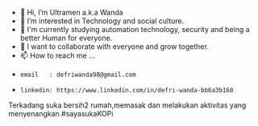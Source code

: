 - 👋 Hi, I’m Ultramen a.k.a Wanda
- 👀 I’m interested in Technology and social culture.
- 🌱 I'm currently studying automation technology, security and being a better Human for everyone.
- 💞️ I want to collaborate with everyone and grow together.
- 📫 How to reach me ...
-     email   : defriwanda98@gmail.com
-     linkedin: https://www.linkedin.com/in/defri-wanda-bb6a3b168

Terkadang suka bersih2 rumah,memasak dan melakukan aktivitas yang menyenangkan.#sayasukaKOPi
<!---
defriwanda98/defriwanda98 is a ✨ special ✨ repository because its `README.md` (this file) appears on your GitHub profile.
You can click the Preview link to take a look at your changes.
--->
